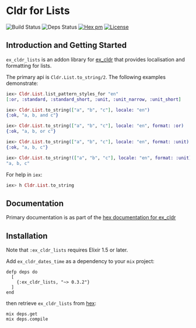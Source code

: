 # Cldr for Lists
![Build Status](http://sweatbox.noexpectations.com.au:8080/buildStatus/icon?job=cldr_lists)
![Deps Status](https://beta.hexfaktor.org/badge/all/github/kipcole9/cldr_lists.svg)
[![Hex pm](http://img.shields.io/hexpm/v/ex_cldr_lists.svg?style=flat)](https://hex.pm/packages/ex_cldr_lists)
[![License](https://img.shields.io/badge/license-Apache%202-blue.svg)](https://github.com/kipcole9/cldr_lists/blob/master/LICENSE)

## Introduction and Getting Started

`ex_cldr_lists` is an addon library for [ex_cldr](https://hex.pm/packages/ex_cldr) that provides localisation and formatting for lists.

The primary api is `Cldr.List.to_string/2`.  The following examples demonstrate:

```elixir
iex> Cldr.List.list_pattern_styles_for "en"
[:or, :standard, :standard_short, :unit, :unit_narrow, :unit_short]

iex> Cldr.List.to_string(["a", "b", "c"], locale: "en")
{:ok, "a, b, and c"}

iex> Cldr.List.to_string(["a", "b", "c"], locale: "en", format: :or)
{:ok, "a, b, or c"}

iex> Cldr.List.to_string(["a", "b", "c"], locale: "en", format: :unit)
{:ok, "a, b, c"}

iex> Cldr.List.to_string!(["a", "b", "c"], locale: "en", format: :unit)
"a, b, c"
```

For help in `iex`:

```elixir
iex> h Cldr.List.to_string
```

## Documentation

Primary documentation is as part of the [hex documentation for ex_cldr](https://hexdocs.pm/ex_cldr/6_units_formats.html)

## Installation

Note that `:ex_cldr_lists` requires Elixir 1.5 or later.

Add `ex_cldr_dates_time` as a dependency to your `mix` project:

    defp deps do
      [
        {:ex_cldr_lists, "~> 0.3.2"}
      ]
    end

then retrieve `ex_cldr_lists` from [hex](https://hex.pm/packages/ex_cldr_lists):

    mix deps.get
    mix deps.compile

